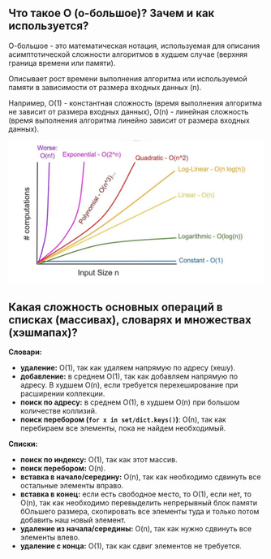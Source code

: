 ## Что такое О (о-большое)? Зачем и как используется?

О-большое - это математическая нотация, используемая для описания асимптотической сложности алгоритмов в худшем случае (верхняя граница времени или памяти).

Описывает рост времени выполнения алгоритма или используемой памяти в зависимости от размера входных данных (n).

Например, O(1) - константная сложность (время выполнения алгоритма не зависит от размера входных данных), O(n) - линейная сложность (время выполнения алгоритма линейно зависит от размера входных данных).

![](o_notation.png)

## Какая сложность основных операций в списках (массивах), словарях и множествах (хэшмапах)?

**Словари:**
- **удаление:** O(1), так как удаляем напрямую по адресу (хешу).
- **добавление:** в среднем O(1), так как добавляем напрямую по адресу. В худшем O(n), если требуется перехеширование при расширении коллекции.
- **поиск по адресу:** в среднем О(1), в худшем O(n) при большом количестве коллизий.
- **поиск перебором (`for x in set/dict.keys()`)**: О(n), так как перебираем все элементы, пока не найдем необходимый.

**Списки:**
- **поиск по индексу:** O(1), так как этот массив.
- **поиск перебором:** O(n).
- **вставка в начало/середину:** O(n), так как необходимо сдвинуть все остальные элементы вправо.
- **вставка в конец:** если есть свободное место, то O(1), если нет, то O(n), так как необходимо перевыделить непрерывный блок памяти бОльшего размера, скопировать все элементы туда и только потом добавить наш новый элемент.
- **удаление из начала/середины:** O(n), так как нужно сдвинуть все элементы влево.
- **удаление с конца:** O(1), так как сдвиг элементов не требуется.